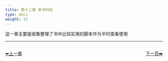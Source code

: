 ```yaml
---
title: 第十二章 本书代码
type: docs
weight: 12
---    
```


这一章主要是收集整理了书中比较实用的脚本作为平时查看使用   


----------------------------------------------
<div style="display: flex;justify-content: space-between;align-items: center;">
<p><a href="https://books.linuxwt.com/linuxwtbash/ChapterEleven/">⬅️上一章</a></p>
<p><a href="https://books.linuxwt.com/linuxwtbash/ChapterTwelve/01~10/01.找出文件中最长的字符串/">下一页➡️</a></p>
</div>